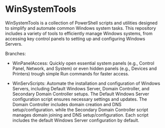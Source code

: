 # WinSystemTools
WinSystemTools is a collection of PowerShell scripts and utilities designed to simplify and automate common Windows system tasks. This repository includes a variety of tools to efficiently manage Windows systems, from accessing key control panels to setting up and configuring Windows Servers.
 
Branches:
- WinPanelAccess: Quickly open essential system panels (e.g., Control Panel, Network, and  System) or even hidden panels (e.g., Devices and Printers) trough simple Run commands for faster access.

- WinServScripts: Automate the installation and configuration of Windows Servers, including Default Windows Server, Domain Controller, and Secondary Domain Controller setups. The Default Windows Server configuration script ensures necessary settings and updates. The Domain Controller includes domain creation and DNS setup/configuration. while the Secondary Domain Controller script manages domain joining and DNS setup/configuration. Each script includes the default Windows Server configuration by default.
